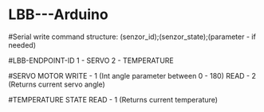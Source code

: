 # LBB---Arduino

#Serial write command structure: (senzor_id);(senzor_state);(parameter - if needed)

#LBB-ENDPOINT-ID
1 - SERVO
2 - TEMPERATURE

#SERVO MOTOR
WRITE - 1 (Int angle parameter between 0 - 180)
READ - 2 (Returns current servo angle)

#TEMPERATURE STATE
READ - 1 (Returns current temperature)

